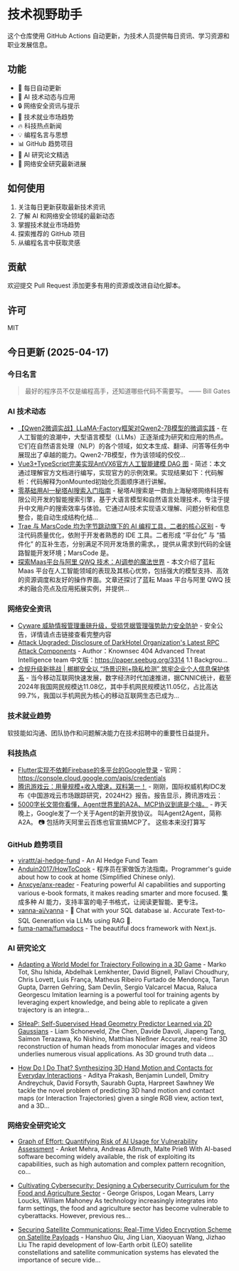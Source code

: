 # 技术视野助手

这个仓库使用 GitHub Actions 自动更新，为技术人员提供每日资讯、学习资源和职业发展信息。

## 功能

- 🔄 每日自动更新
- 🤖 AI 技术动态与应用
- 🔒 网络安全资讯与提示
- 💼 技术就业市场趋势
- 🔥 科技热点新闻
- 💡 编程名言与思想
- 📊 GitHub 趋势项目
- 📝 AI 研究论文精选
- 🔐 网络安全研究最新进展

## 如何使用

1. 关注每日更新获取最新技术资讯
2. 了解 AI 和网络安全领域的最新动态
3. 掌握技术就业市场趋势
4. 探索推荐的 GitHub 项目
5. 从编程名言中获取灵感

## 贡献

欢迎提交 Pull Request 添加更多有用的资源或改进自动化脚本。

## 许可

MIT

## 今日更新 (2025-04-17)

### 今日名言

> 最好的程序员不仅是编程高手，还知道哪些代码不需要写。 —— Bill Gates

### AI 技术动态

- [【Qwen2微调实战】LLaMA-Factory框架对Qwen2-7B模型的微调实践](https://i-operation.csdnimg.cn/images/8efd18d5d7054f77a81294a14cd80ad5.png) - 在人工智能的浪潮中，大型语言模型（LLMs）正逐渐成为研究和应用的热点。它们在自然语言处理（NLP）的各个领域，如文本生成、翻译、问答等任务中展现出了卓越的能力。Qwen2-7B模型，作为该领域的佼佼...
- [Vue3+TypeScript完美实现AntVX6官方人工智能建模 DAG 图](https://i-operation.csdnimg.cn/images/8efd18d5d7054f77a81294a14cd80ad5.png) - 简述：本文通过理解官方文档进行编写，实现官方的示例效果。实现结果如下：代码解析：代码解释为onMounted初始化页面顺序进行讲解。
- [零基础用AI—秘塔AI搜索入门指南](https://i-operation.csdnimg.cn/images/8efd18d5d7054f77a81294a14cd80ad5.png) - 秘塔AI搜索是一款由上海秘塔网络科技有限公司开发的智能搜索引擎，基于大语言模型和自然语言处理技术，专注于提升中文用户的搜索效率与体验。它通过AI技术实现语义理解、问题分析和信息整合，能自动生成结构化结...
- [Trae 与 MarsCode 均为字节跳动旗下的 AI 编程工具，二者的核心区别](https://i-operation.csdnimg.cn/images/8efd18d5d7054f77a81294a14cd80ad5.png) - 专注代码质量优化，依附于开发者熟悉的 IDE 工具。二者形成 “平台化” 与 “插件化” 的互补生态，分别满足不同开发场景的需求。，提供从需求到代码的全链路智能开发环境；MarsCode 是。
- [探索Maas平台与阿里 QWQ 技术：AI调参的魔法世界](https://i-operation.csdnimg.cn/images/8efd18d5d7054f77a81294a14cd80ad5.png) - 本文介绍了蓝耘 Maas 平台在人工智能领域的表现及其核心优势，包括强大的模型支持、高效的资源调度和友好的操作界面。文章还探讨了蓝耘 Maas 平台与阿里 QWQ 技术的融合亮点及应用拓展实例，并提供...


### 网络安全资讯

- [Cyware 威胁情报管理重磅升级，受损凭据管理强势助力安全防护](https://www.anquanke.com/post/id/306647) - 安全公告，详情请点击链接查看完整内容
- [Attack Upgraded: Disclosure of DarkHotel Organization's Latest RPC Attack Components](https://paper.seebug.org/3315/) - Author：Knownsec 404 Advanced Threat Intelligence team
中文版：https://paper.seebug.org/3314
1.1 Backgrou...
- [合规升级新挑战 | 梆梆安全以 “场景识别+隐私检测” 筑牢企业个人信息保护体系](https://www.4hou.com/posts/YZR2) - 当今移动互联网快速发展，数字经济时代加速推进，据CNNIC统计，截至2024年我国网民规模达11.08亿，其中手机网民规模达11.05亿，占比高达99.7%，我国以手机网民为核心的移动互联网生态已成为...


### 技术就业趋势

软技能如沟通、团队协作和问题解决能力在技术招聘中的重要性日益提升。

### 科技热点

- [Flutter实现不依赖Firebase的多平台的Google登录](https://cloud.tencent.com/developer/article/2513060) - 官网：https://console.cloud.google.com/apis/credentials
- [腾讯游戏云：用量规模+收入增速，双料第一！](https://cloud.tencent.com/developer/article/2513197) - 刚刚，国际权威机构IDC发布《中国游戏云市场跟踪研究，2024H2》报告。报告显示，腾讯游戏云：
- [5000字长文带你看懂，Agent世界里的A2A、MCP协议到底是个啥。](https://cloud.tencent.com/developer/article/2513160) - 昨天晚上，Google发了一个关于Agent的新开放协议。
叫Agent2Agent，简称A2A。
📷
包括昨天阿里云百炼也官宣搞MCP了。
这些本来没打算写


### GitHub 趋势项目

- [virattt/ai-hedge-fund](https://github.com/virattt/ai-hedge-fund) - An AI Hedge Fund Team
- [Anduin2017/HowToCook](https://github.com/Anduin2017/HowToCook) - 程序员在家做饭方法指南。Programmer's guide about how to cook at home (Simplified Chinese only).
- [Anxcye/anx-reader](https://github.com/Anxcye/anx-reader) - Featuring powerful AI capabilities and supporting various e-book formats, it makes reading smarter and more focused. 集成多种 AI 能力，支持丰富的电子书格式，让阅读更智能、更专注。
- [vanna-ai/vanna](https://github.com/vanna-ai/vanna) - 🤖 Chat with your SQL database 📊. Accurate Text-to-SQL Generation via LLMs using RAG 🔄.
- [fuma-nama/fumadocs](https://github.com/fuma-nama/fumadocs) - The beautiful docs framework with Next.js.




### AI 研究论文

- [Adapting a World Model for Trajectory Following in a 3D Game](http://arxiv.org/abs/2504.12299v1) - Marko Tot, Shu Ishida, Abdelhak Lemkhenter, David Bignell, Pallavi Choudhury, Chris Lovett, Luis França, Matheus Ribeiro Furtado de Mendonça, Tarun Gupta, Darren Gehring, Sam Devlin, Sergio Valcarcel Macua, Raluca Georgescu
  Imitation learning is a powerful tool for training agents by leveraging
expert knowledge, and being able to replicate a given trajectory is an integra...

- [SHeaP: Self-Supervised Head Geometry Predictor Learned via 2D Gaussians](http://arxiv.org/abs/2504.12292v1) - Liam Schoneveld, Zhe Chen, Davide Davoli, Jiapeng Tang, Saimon Terazawa, Ko Nishino, Matthias Nießner
  Accurate, real-time 3D reconstruction of human heads from monocular images
and videos underlies numerous visual applications. As 3D ground truth data ...

- [How Do I Do That? Synthesizing 3D Hand Motion and Contacts for Everyday
  Interactions](http://arxiv.org/abs/2504.12284v1) - Aditya Prakash, Benjamin Lundell, Dmitry Andreychuk, David Forsyth, Saurabh Gupta, Harpreet Sawhney
  We tackle the novel problem of predicting 3D hand motion and contact maps (or
Interaction Trajectories) given a single RGB view, action text, and a 3D...



### 网络安全研究论文

- [Graph of Effort: Quantifying Risk of AI Usage for Vulnerability
  Assessment](http://arxiv.org/abs/2503.16392v1) - Anket Mehra, Andreas Aßmuth, Malte Prieß
  With AI-based software becoming widely available, the risk of exploiting its
capabilities, such as high automation and complex pattern recognition, co...

- [Cultivating Cybersecurity: Designing a Cybersecurity Curriculum for the
  Food and Agriculture Sector](http://arxiv.org/abs/2503.16292v1) - George Grispos, Logan Mears, Larry Loucks, William Mahoney
  As technology increasingly integrates into farm settings, the food and
agriculture sector has become vulnerable to cyberattacks. However, previous
res...

- [Securing Satellite Communications: Real-Time Video Encryption Scheme on
  Satellite Payloads](http://arxiv.org/abs/2503.16287v1) - Hanshuo Qiu, Jing Lian, Xiaoyuan Wang, Jizhao Liu
  The rapid development of low-Earth orbit (LEO) satellite constellations and
satellite communication systems has elevated the importance of secure vide...

